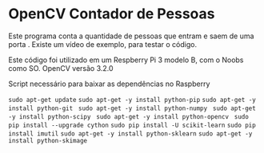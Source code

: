# OpenCV Contador de Pessoas
Este programa conta a quantidade de pessoas que entram e saem de uma porta . Existe um vídeo de exemplo, para testar o código.

Este código foi utilizado em um Respberry Pi 3 modelo B, com o Noobs como SO.
OpenCV versão 3.2.0

Script necessário para baixar as dependências no Raspberry

`sudo apt-get update`
`sudo apt-get -y install python-pip`
`sudo apt-get -y install python-git `
`sudo apt-get -y install python-numpy `
`sudo apt-get -y install python-scipy `
`sudo apt-get -y install python-opencv `
`sudo pip install --upgrade cython`
`sudo pip install -U scikit-learn` 
`sudo pip install imutil`
`sudo apt-get -y install python-sklearn`
`sudo apt-get -y install python-skimage`  


